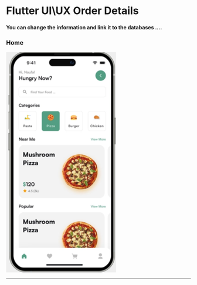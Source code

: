  <h1> Flutter UI\UX Order Details</h1>  
 
 
 
<h4> You can change the information and link it to the databases ....</h4>



<h3>Home</h3> 





<img src="https://github.com/abenkoula71/Day2_Home_Food_Flutter/blob/main/Screenshot%202023-03-23%20232015.png" width="300" /> 





<hr>





